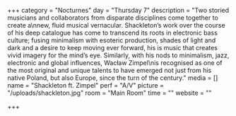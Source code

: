 +++
category = "Nocturnes"
day = "Thursday 7"
description = "Two storied musicians and collaborators from disparate disciplines come together to create a\nnew, fluid musical vernacular. Shackleton’s work over the course of his deep catalogue has come to transcend its roots in electronic bass culture; fusing minimalism with esoteric production, shades of light and dark and a desire to keep moving ever forward, his is music that creates vivid imagery for the mind’s eye. Similarly, with his nods to minimalism, jazz, electronic and global influences, Wacław Zimpel\nis recognised as one of the most original and unique talents to have emerged not just from his native Poland, but also Europe, since the turn of the century."
media = []
name = "Shackleton ft. Zimpel"
perf = "A/V"
picture = "/uploads/shackleton.jpg"
room = "Main Room"
time = ""
website = ""

+++
